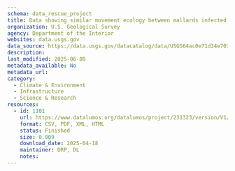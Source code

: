 ```yaml
---
schema: data_rescue_project 
title: Data showing similar movement ecology between mallards infected and not infected with highly pathogenic avian influenza H5N1
organization: U.S. Geological Survey
agency: Department of the Interior
websites: data.usgs.gov
data_source: https://data.usgs.gov/datacatalog/data/USGS64ac0e71d34e70357a28aeb6
description: 
last_modified: 2025-06-09
metadata_available: No
metadata_url: 
category:
  - Climate & Environment 
  - Infrastructure 
  - Science & Research 
resources:
  - id: 1101
    url: https://www.datalumos.org/datalumos/project/231323/version/V1/view
    format: CSV, PDF, XML, HTML
    status: Finished
    size: 0.009
    download_date: 2025-04-18
    maintainer: DRP, DL
    notes: 
---
```

